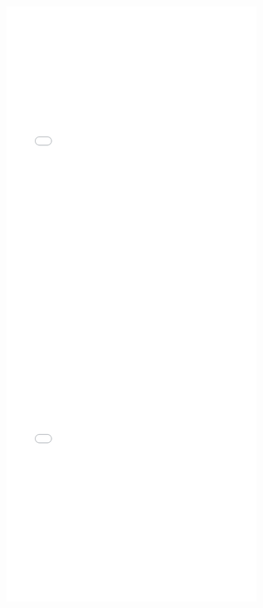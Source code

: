 <iframe id="igraph" scrolling="no" style="border:none;" seamless="seamless" src="gantt/op2n1.html" height="600" width="100%"></iframe>
<iframe id="igraph" scrolling="no" style="border:none;" seamless="seamless" src="gantt/op2n3.html" height="600" width="100%"></iframe>